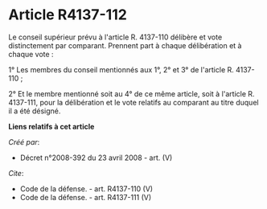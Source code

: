 # Article R4137-112

Le conseil supérieur prévu à l'article R. 4137-110 délibère et vote distinctement par comparant. Prennent part à chaque
délibération et à chaque vote : 

1° Les membres du conseil mentionnés aux 1°, 2° et 3° de l'article R. 4137-110 ; 

2° Et le membre mentionné soit au 4° de ce même article, soit à l'article R. 4137-111, pour la délibération et le vote
relatifs au comparant au titre duquel il a été désigné.

**Liens relatifs à cet article**

_Créé par_:

  - Décret n°2008-392 du 23 avril 2008 - art. (V)

_Cite_:

  - Code de la défense. - art. R4137-110 (V)
  - Code de la défense. - art. R4137-111 (V)
